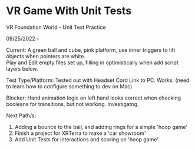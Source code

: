 # VR Game With Unit Tests


VR Foundation World - Unit Test Practice

09/25/2022 - 

Current: A green ball and cube,  pink platform,  use inner triggers to lift objects when pointers are white.  
Play and Edit empty files set up,  filling in optimistically when add script layers below.  

Test Type/Platform:  Tested out with Headset Cord Link to PC.  Works.
(need to learn how to configure something to dev on Mac)

Blocker: Hand animation logic on left hand looks correct when checking booleans for transitions,
but not working.  Investigatng.

Next Path/s:

1. Adding a bounce to the ball, and adding rings for a simple 'hoop game'
2. Finish a project for XRTerra to make a 'car showroom'
3. Add Unit Tests for interactions and scoring on 'hoop game'
